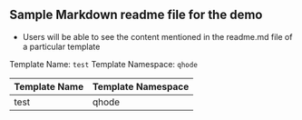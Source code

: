 ## Sample Markdown readme file for the demo

- Users will be able to see the content mentioned in the readme.md file of a particular template

Template Name: `test`
Template Namespace: `qhode`

| Template Name | Template Namespace |
| ----------- | ----------- |
| test | qhode |
